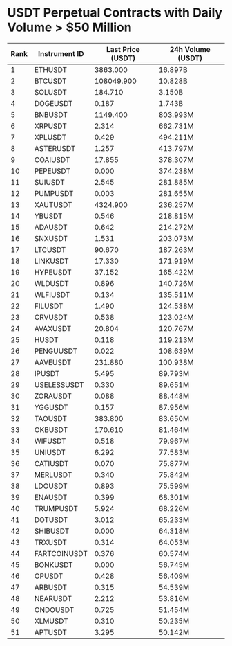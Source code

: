 # USDT Perpetual Contracts with Daily Volume > $50 Million

| Rank | Instrument ID | Last Price (USDT) | 24h Volume (USDT) |
|------|---------------|-------------------|-------------------|
| 1 | ETHUSDT | 3863.000 | 16.897B |
| 2 | BTCUSDT | 108049.900 | 10.828B |
| 3 | SOLUSDT | 184.710 | 3.150B |
| 4 | DOGEUSDT | 0.187 | 1.743B |
| 5 | BNBUSDT | 1149.400 | 803.993M |
| 6 | XRPUSDT | 2.314 | 662.731M |
| 7 | XPLUSDT | 0.429 | 494.211M |
| 8 | ASTERUSDT | 1.257 | 413.797M |
| 9 | COAIUSDT | 17.855 | 378.307M |
| 10 | PEPEUSDT | 0.000 | 374.238M |
| 11 | SUIUSDT | 2.545 | 281.885M |
| 12 | PUMPUSDT | 0.003 | 281.655M |
| 13 | XAUTUSDT | 4324.900 | 236.257M |
| 14 | YBUSDT | 0.546 | 218.815M |
| 15 | ADAUSDT | 0.642 | 214.272M |
| 16 | SNXUSDT | 1.531 | 203.073M |
| 17 | LTCUSDT | 90.670 | 187.263M |
| 18 | LINKUSDT | 17.330 | 171.919M |
| 19 | HYPEUSDT | 37.152 | 165.422M |
| 20 | WLDUSDT | 0.896 | 140.726M |
| 21 | WLFIUSDT | 0.134 | 135.511M |
| 22 | FILUSDT | 1.490 | 124.538M |
| 23 | CRVUSDT | 0.538 | 123.024M |
| 24 | AVAXUSDT | 20.804 | 120.767M |
| 25 | HUSDT | 0.118 | 119.213M |
| 26 | PENGUUSDT | 0.022 | 108.639M |
| 27 | AAVEUSDT | 231.880 | 100.938M |
| 28 | IPUSDT | 5.495 | 89.793M |
| 29 | USELESSUSDT | 0.330 | 89.651M |
| 30 | ZORAUSDT | 0.088 | 88.448M |
| 31 | YGGUSDT | 0.157 | 87.956M |
| 32 | TAOUSDT | 383.800 | 83.650M |
| 33 | OKBUSDT | 170.610 | 81.464M |
| 34 | WIFUSDT | 0.518 | 79.967M |
| 35 | UNIUSDT | 6.292 | 77.583M |
| 36 | CATIUSDT | 0.070 | 75.877M |
| 37 | MERLUSDT | 0.340 | 75.842M |
| 38 | LDOUSDT | 0.893 | 75.599M |
| 39 | ENAUSDT | 0.399 | 68.301M |
| 40 | TRUMPUSDT | 5.924 | 68.226M |
| 41 | DOTUSDT | 3.012 | 65.233M |
| 42 | SHIBUSDT | 0.000 | 64.318M |
| 43 | TRXUSDT | 0.314 | 64.053M |
| 44 | FARTCOINUSDT | 0.376 | 60.574M |
| 45 | BONKUSDT | 0.000 | 56.745M |
| 46 | OPUSDT | 0.428 | 56.409M |
| 47 | ARBUSDT | 0.315 | 54.539M |
| 48 | NEARUSDT | 2.212 | 53.816M |
| 49 | ONDOUSDT | 0.725 | 51.454M |
| 50 | XLMUSDT | 0.310 | 50.235M |
| 51 | APTUSDT | 3.295 | 50.142M |

